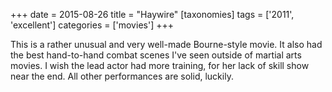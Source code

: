 +++
date = 2015-08-26
title = "Haywire"
[taxonomies]
tags = ['2011', 'excellent']
categories = ['movies']
+++

This is a rather unusual and very well-made Bourne-style movie. It also
had the best hand-to-hand combat scenes I've seen outside of martial
arts movies. I wish the lead actor had more training, for her lack of
skill show near the end. All other performances are solid, luckily.
